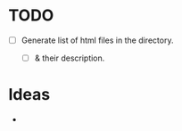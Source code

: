 # TODO

- [ ] Generate list of html files in the directory.
  - [ ] & their description.


# Ideas

- 